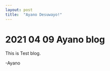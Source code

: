 ```yaml
---
layout: post
title:  "Ayano Desuwayo!"
---
```


# 2021 04 09 Ayano blog

This is Test blog.

  -Ayano
